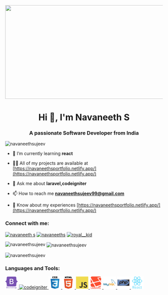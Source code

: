 <div id="header" align="center">
  <img src="https://wallpapercave.com/uwp/uwp2181382.gif" width="700" height="300"/>
</div>
<h1 align="center">Hi 👋, I'm Navaneeth S</h1>
<h3 align="center">A passionate Software Developer from India</h3>

<p align="left"> <img src="https://komarev.com/ghpvc/?username=navaneethsujeev&label=Profile%20views&color=0e75b6&style=flat" alt="navaneethsujeev" /> </p>

- 🌱 I’m currently learning **react**

- 👨‍💻 All of my projects are available at [https://navaneethsportfolio.netlify.app/](https://navaneethsportfolio.netlify.app/)

- 💬 Ask me about **laravel,codeigniter**

- 📫 How to reach me **navaneethsujeev99@gmail.com**

- 📄 Know about my experiences [https://navaneethsportfolio.netlify.app/](https://navaneethsportfolio.netlify.app/)

<h3 align="left">Connect with me:</h3>
<p align="left">
<a href="https://linkedin.com/in/navaneeth s" target="blank"><img align="center" src="https://raw.githubusercontent.com/rahuldkjain/github-profile-readme-generator/master/src/images/icons/Social/linked-in-alt.svg" alt="navaneeth s" height="30" width="40" /></a>
<a href="https://stackoverflow.com/users/navaneeths" target="blank"><img align="center" src="https://raw.githubusercontent.com/rahuldkjain/github-profile-readme-generator/master/src/images/icons/Social/stack-overflow.svg" alt="navaneeths" height="30" width="40" /></a>
<a href="https://instagram.com/royal__kid" target="blank"><img align="center" src="https://raw.githubusercontent.com/rahuldkjain/github-profile-readme-generator/master/src/images/icons/Social/instagram.svg" alt="royal__kid" height="30" width="40" /></a>
</p>



<p><img align="left" src="https://github-readme-stats.vercel.app/api/top-langs?username=navaneethsujeev&show_icons=true&locale=en&layout=compact" alt="navaneethsujeev" /></p>

<p>&nbsp;<img align="center" src="https://github-readme-stats.vercel.app/api?username=navaneethsujeev&show_icons=true&locale=en" alt="navaneethsujeev" /></p>

<p><img align="center" src="https://github-readme-streak-stats.herokuapp.com/?user=navaneethsujeev&" alt="navaneethsujeev" /></p>

<h3 align="left">Languages and Tools:</h3>
<p align="left"> <a href="https://getbootstrap.com" target="_blank" rel="noreferrer"> <img src="https://raw.githubusercontent.com/devicons/devicon/master/icons/bootstrap/bootstrap-plain-wordmark.svg" alt="bootstrap" width="40" height="40"/> </a> <a href="https://codeigniter.com" target="_blank" rel="noreferrer"> <img src="https://cdn.worldvectorlogo.com/logos/codeigniter.svg" alt="codeigniter" width="40" height="40"/> </a> <a href="https://www.w3schools.com/css/" target="_blank" rel="noreferrer"> <img src="https://raw.githubusercontent.com/devicons/devicon/master/icons/css3/css3-original-wordmark.svg" alt="css3" width="40" height="40"/> </a> <a href="https://www.w3.org/html/" target="_blank" rel="noreferrer"> <img src="https://raw.githubusercontent.com/devicons/devicon/master/icons/html5/html5-original-wordmark.svg" alt="html5" width="40" height="40"/> </a> <a href="https://developer.mozilla.org/en-US/docs/Web/JavaScript" target="_blank" rel="noreferrer"> <img src="https://raw.githubusercontent.com/devicons/devicon/master/icons/javascript/javascript-original.svg" alt="javascript" width="40" height="40"/> </a> <a href="https://laravel.com/" target="_blank" rel="noreferrer"> <img src="https://raw.githubusercontent.com/devicons/devicon/master/icons/laravel/laravel-plain-wordmark.svg" alt="laravel" width="40" height="40"/> </a> <a href="https://www.mysql.com/" target="_blank" rel="noreferrer"> <img src="https://raw.githubusercontent.com/devicons/devicon/master/icons/mysql/mysql-original-wordmark.svg" alt="mysql" width="40" height="40"/> </a> <a href="https://www.php.net" target="_blank" rel="noreferrer"> <img src="https://raw.githubusercontent.com/devicons/devicon/master/icons/php/php-original.svg" alt="php" width="40" height="40"/> </a> <a href="https://reactjs.org/" target="_blank" rel="noreferrer"> <img src="https://raw.githubusercontent.com/devicons/devicon/master/icons/react/react-original-wordmark.svg" alt="react" width="40" height="40"/> </a> </p>
